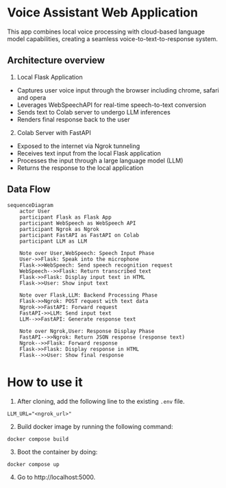 # Voice Assistant Web Application 
This app combines local voice processing with cloud-based language model capabilities, creating a seamless voice-to-text-to-response system.

## Architecture overview
1. Local Flask Application
 - Captures user voice input through the browser including chrome, safari and opera
 - Leverages WebSpeechAPI for real-time speech-to-text conversion
 - Sends text to Colab server to undergo LLM inferences
 - Renders final response back to the user

2. Colab Server with FastAPI
 - Exposed to the internet via Ngrok tunneling
 - Receives text input from the local Flask application
 - Processes the input through a large language model (LLM)
 - Returns the response to the local application

## Data Flow
```mermaid
sequenceDiagram
    actor User
    participant Flask as Flask App
    participant WebSpeech as WebSpeech API
    participant Ngrok as Ngrok
    participant FastAPI as FastAPI on Colab
    participant LLM as LLM

    Note over User,WebSpeech: Speech Input Phase
    User->>Flask: Speak into the microphone
    Flask->>WebSpeech: Send speech recognition request
    WebSpeech-->>Flask: Return transcribed text
    Flask->>Flask: Display input text in HTML
    Flask->>User: Show input text

    Note over Flask,LLM: Backend Processing Phase
    Flask->>Ngrok: POST request with text data
    Ngrok->>FastAPI: Forward request
    FastAPI->>LLM: Send input text
    LLM-->>FastAPI: Generate response text

    Note over Ngrok,User: Response Display Phase
    FastAPI-->>Ngrok: Return JSON response (response text)
    Ngrok-->>Flask: Forward response
    Flask->>Flask: Display response in HTML
    Flask-->>User: Show final response
```

# How to use it

1. After cloning, add the following line to the existing `.env` file.

```
LLM_URL="<ngrok_url>"
```

2. Build docker image by running the following command:

```
docker compose build
```

3. Boot the container by doing:

```
docker compose up
```

4. Go to http://localhost:5000.
